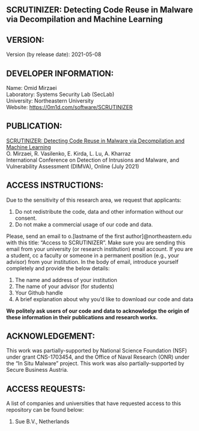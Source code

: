 SCRUTINIZER: Detecting Code Reuse in Malware via Decompilation and Machine Learning
---------------------------------------------------------------------------------------------------

VERSION:
------------

Version (by release date): 2021-05-08

DEVELOPER INFORMATION:
------------------------------------

Name: Omid Mirzaei <br />
Laboratory: Systems Security Lab (SecLab) <br />
University: Northeastern University <br />
Website: https://0m1d.com/software/SCRUTINIZER <br />

PUBLICATION:
------------------

[SCRUTINIZER: Detecting Code Reuse in Malware via Decompilation and Machine Learning](https://0m1d.com/assets/pdf/C7.pdf) <br />
O. Mirzaei, R. Vasilenko, E. Kirda, L. Lu, A. Kharraz <br />
International Conference on Detection of Intrusions and Malware, and Vulnerability Assessment (DIMVA), Online (July 2021) <br />

ACCESS INSTRUCTIONS:
----------------------------------------

Due to the sensitivity of this research area, we request that applicants:

1. Do not redistribute the code, data and other information without our consent.
2. Do not make a commercial usage of our code and data.

Please, send an email to o.[lastname of the first author]@northeastern.edu with this title: “Access to SCRUTINIZER”. Make sure you are sending this email from your university (or research institution) email account. If you are a student, cc a faculty or someone in a permanent position (e.g., your advisor) from your institution. In the body of email, introduce yourself completely and provide the below details:

1. The name and address of your institution
2. The name of your advisor (for students)
3. Your Github handle
4. A brief explanation about why you’d like to download our code and data

<b>We politely ask users of our code and data to acknowledge the origin of these information in their publications and research works.</b>

ACKNOWLEDGEMENT:
-----------------------------

This work was partially-supported by National Science Foundation (NSF) under grant CNS-1703454, and the Office of Naval Research (ONR) under the “In Situ Malware” project. This work was also partially-supported by Secure Business Austria.

ACCESS REQUESTS:
-----------------------------

A list of companies and universities that have requested access to this repository can be found below:

1. Sue B.V., Netherlands 








